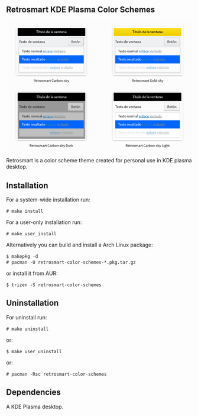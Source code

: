 Retrosmart KDE Plasma Color Schemes
-----------------------------------

![retrosmart-preview](https://github.com/mdomlop/retrosmart-color-schemes/blob/main/preview.png "Retrosmart color schemes for KDE Plasma")

Retrosmart is a color scheme theme created for personal use in KDE plasma
desktop.

Installation
------------

For a system-wide installation run:

    # make install

For a user-only installation run:

    # make user_install

Alternatively you can build and install a Arch Linux package:

    $ makepkg -d
    # pacman -U retrosmart-color-schemes-*.pkg.tar.gz

or install it from AUR:

    $ trizen -S retrosmart-color-schemes

Uninstallation
--------------

For uninstall run:

    # make uninstall

or:

    $ make user_uninstall

or:

    # pacman -Rsc retrosmart-color-schemes

Dependencies
------------

A KDE Plasma desktop.
